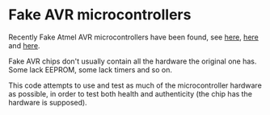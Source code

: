 # Fake AVR microcontrollers

Recently Fake Atmel AVR microcontrollers have been found, see
[here](http://andybrown.me.uk/2015/05/31/cheap-atmega8/),
[here](https://www.sparkfun.com/news/364) and
[here](https://www.sparkfun.com/news/395).

Fake AVR chips don't usually contain all the hardware the original one has. Some
lack EEPROM, some lack timers and so on.

This code attempts to use and test as much of the microcontroller hardware as
possible, in order to test both health and authenticity (the chip has the
hardware is supposed).

